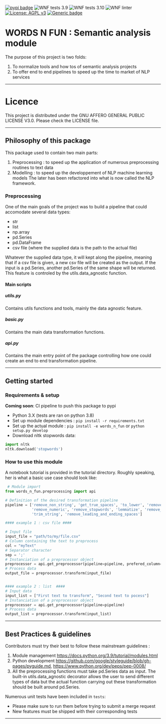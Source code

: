 [![pypi badge](https://img.shields.io/pypi/v/words_n_fun.svg)](https://pypi.python.org/pypi/words_n_fun)
![WNF tests 3.9](https://github.com/OSS-Pole-Emploi/words_n_fun/actions/workflows/wnf_build_tests_less_than_39.yaml/badge.svg)
![WNF tests 3.10](https://github.com/OSS-Pole-Emploi/words_n_fun/actions/workflows/wnf_build_tests_more_than_310.yaml/badge.svg)
![WNF linter](https://github.com/OSS-Pole-Emploi/words_n_fun/actions/workflows/wnf_linter.yaml/badge.svg)
[![License: AGPL v3](https://img.shields.io/badge/License-AGPL%20v3-blue.svg)](https://www.gnu.org/licenses/agpl-3.0)
[![Generic badge](https://img.shields.io/badge/python-3.7|3.8|3.9|3.10|3.11|3.12-blue.svg)](https://shields.io/)

# WORDS N FUN : Semantic analysis module

The purpose of this project is two folds:
1. To normalize tools and how tos of semantic analysis projects
2. To offer end to end pipelines to speed up the time to market of NLP services

---

# Licence

This project is distributed under the GNU AFFERO GENERAL PUBLIC LICENSE V3.0. Please check the LICENSE file.

---

## Philosophy of this package

This package used to contain two main parts:
1. Preprocessing : to speed up the application of numerous preprocessing routines to text data
2. Modelling : to speed up the developpement of NLP machine learning models
The later has been refactored into what is now called the NLP framework.

### Preprocessing

One of the main goals of the project was to build a pipeline that could accomodate several data types:
- str
- list
- np.array
- pd.Series
- pd.DataFrame
- csv file (where the supplied data is the path to the actual file)

Whatever the supplied data type, it will kept along the pipeline, meaning that if a csv file is given, a new csv file will be created as the output. If the input is a pd.Series, another pd.Series of the same shape will be returned.
This feature is controled by the utils.data_agnostic function.

#### Main scripts

##### utils.py

Contains utils functions and tools, mainly the data agnostic feature.

##### basic.py

Contains the main data transformation functions.

##### api.py

Contains the main entry point of the package controlling how one could create an end to end transformation pipeline.


---

## Getting started

### Requirements & setup

**Coming soon**: CI pipeline to push this package to pypi

- Python 3.X (tests are ran on python 3.8)
- Set up module dependencies : `pip install -r requirements.txt`
- Set up the actual module : `pip install -e words_n_fun` or `python setup.py develop`
- Download nltk stopwords data:
```python
import nltk
nltk.download('stopwords')
```


### How to use this module

A notebook tutorial is provided in the tutorial directory.
Roughly speaking, her is what a basic use case should look like:

```python
 # Module import
from words_n_fun.preprocessing import api

# Definition of the desired transformation pipeline
pipeline = ['remove_non_string', 'get_true_spaces', 'to_lower', 'remove_punct',
			'remove_numeric', 'remove_stopwords', 'lemmatize', 'remove_accents',
			'trim_string', 'remove_leading_and_ending_spaces']

#### example 1 : csv file ####

# Input file
input_file = "path/to/my/file.csv"
# Column containing the text to preprocess
col = "myText"
# Separator character
sep = ';'
# Instanciation of a preprocessor object
preprocessor = api.get_preprocessor(pipeline=pipeline, prefered_column=col, sep=sep)
# Process data
output_file = preprocessor.transform(input_file)


#### example 2 : list  ####
# Input data
input_list = ["First text to transform", "Second text to pocess"]
# Instanciation of a preprocessor object
preprocessor = api.get_preprocessor(pipeline=pipeline)
# Process data
output_list = preprocessor.transform(input_list)

```

---

## Best Practices & guidelines

Contributors must try their best to follow these mainstream guidelines :
1. Module management https://docs.python.org/3.9/tutorial/modules.html
2. Python development https://github.com/google/styleguide/blob/gh-pages/pyguide.md, https://www.python.org/dev/peps/pep-0008/
3. All the preprocessing functions must take pd.Series data as input. The built-in utils.data_agnostic decorator allows the user to send different types of data but the actual function carrying out these transformation should be built around pd.Series.

Numerous unit tests have been included in `tests`:
- Please make sure to run them before trying to submit a merge request
- New features must be shipped with their corresponding tests

---
